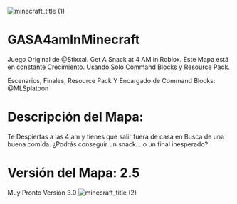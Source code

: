 ![minecraft_title (1)](https://github.com/user-attachments/assets/47a5ad0f-70c2-4a6f-95f6-9f598dc8b685)
# GASA4amInMinecraft
Juego Original de @Stixxal. Get A Snack at 4 AM in Roblox. Este Mapa está en constante Crecimiento. Usando Solo Command Blocks y Resource Pack.

Escenarios, Finales, Resource Pack Y Encargado de Command Blocks: @MLSplatoon
# Descripción del Mapa:
Te Despiertas a las 4 am y tienes que salir fuera de casa en Busca de una buena comida.
¿Podrás conseguir un snack... o un final inesperado?
# Versión del Mapa: 2.5
Muy Pronto Versión 3.0
![minecraft_title (2)](https://github.com/user-attachments/assets/6444dcf4-7e3a-4198-b1cd-fe4ab6f083d3)
